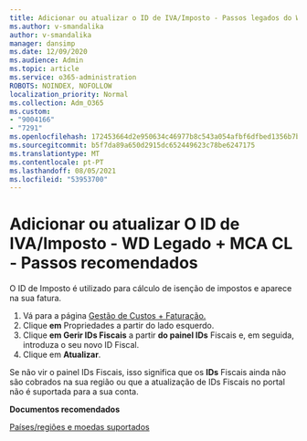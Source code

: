 ```yaml
---
title: Adicionar ou atualizar o ID de IVA/Imposto - Passos legados do WD + MCA CL _ Recomendações
ms.author: v-smandalika
author: v-smandalika
manager: dansimp
ms.date: 12/09/2020
ms.audience: Admin
ms.topic: article
ms.service: o365-administration
ROBOTS: NOINDEX, NOFOLLOW
localization_priority: Normal
ms.collection: Adm_O365
ms.custom:
- "9004166"
- "7291"
ms.openlocfilehash: 172453664d2e950634c46977b8c543a054afbf6dfbed1356b7b13416ecf80b22
ms.sourcegitcommit: b5f7da89a650d2915dc652449623c78be6247175
ms.translationtype: MT
ms.contentlocale: pt-PT
ms.lasthandoff: 08/05/2021
ms.locfileid: "53953700"
---
```

# <a name="add-or-update-vattax-id---legacy-wd--mca-cl---recommended-steps"></a>Adicionar ou atualizar O ID de IVA/Imposto - WD Legado + MCA CL - Passos recomendados

O ID de Imposto é utilizado para cálculo de isenção de impostos e aparece na sua fatura.

1. Vá para a página [Gestão de Custos + Faturação.](https://ms.portal.azure.com/#blade/Microsoft_Azure_GTM/ModernBillingMenuBlade/Overview) 
2. Clique **em** Propriedades a partir do lado esquerdo. 
3. Clique **em Gerir IDs Fiscais** a partir **do painel IDs** Fiscais e, em seguida, introduza o seu novo ID Fiscal.
4. Clique em **Atualizar**. 

Se não vir o painel IDs Fiscais, isso significa que os **IDs** Fiscais ainda não são cobrados na sua região ou que a atualização de IDs Fiscais no portal não é suportada para a sua conta.

**Documentos recomendados**

[Países/regiões e moedas suportados](https://azure.microsoft.com/pricing/faq/)

